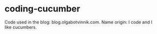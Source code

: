 coding-cucumber
===============

Code used in the blog: blog.olgabotvinnik.com. Name origin: I code and I like cucumbers.